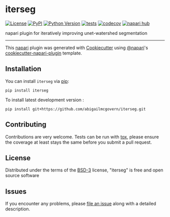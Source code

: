 # iterseg

[![License](https://img.shields.io/pypi/l/iterseg.svg?color=green)](https://github.com/abigailmcgovern/iterseg/raw/main/LICENSE)
[![PyPI](https://img.shields.io/pypi/v/iterseg.svg?color=green)](https://pypi.org/project/iterseg)
[![Python Version](https://img.shields.io/pypi/pyversions/iterseg.svg?color=green)](https://python.org)
[![tests](https://github.com/abigailmcgovern/iterseg/workflows/tests/badge.svg)](https://github.com/abigailmcgovern/iterseg/actions)
[![codecov](https://codecov.io/gh/abigailmcgovern/iterseg/branch/main/graph/badge.svg)](https://codecov.io/gh/abigailmcgovern/iterseg)
[![napari hub](https://img.shields.io/endpoint?url=https://api.napari-hub.org/shields/iterseg)](https://napari-hub.org/plugins/iterseg)

napari plugin for iteratively improving unet-watershed segmentation

----------------------------------

This [napari] plugin was generated with [Cookiecutter] using [@napari]'s [cookiecutter-napari-plugin] template.

<!--
Don't miss the full getting started guide to set up your new package:
https://github.com/napari/cookiecutter-napari-plugin#getting-started

and review the napari docs for plugin developers:
https://napari.org/docs/plugins/index.html
-->

## Installation

You can install `iterseg` via [pip]:

    pip install iterseg



To install latest development version :

    pip install git+https://github.com/abigailmcgovern/iterseg.git


## Contributing

Contributions are very welcome. Tests can be run with [tox], please ensure
the coverage at least stays the same before you submit a pull request.

## License

Distributed under the terms of the [BSD-3] license,
"iterseg" is free and open source software

## Issues

If you encounter any problems, please [file an issue] along with a detailed description.

[napari]: https://github.com/napari/napari
[Cookiecutter]: https://github.com/audreyr/cookiecutter
[@napari]: https://github.com/napari
[MIT]: http://opensource.org/licenses/MIT
[BSD-3]: http://opensource.org/licenses/BSD-3-Clause
[GNU GPL v3.0]: http://www.gnu.org/licenses/gpl-3.0.txt
[GNU LGPL v3.0]: http://www.gnu.org/licenses/lgpl-3.0.txt
[Apache Software License 2.0]: http://www.apache.org/licenses/LICENSE-2.0
[Mozilla Public License 2.0]: https://www.mozilla.org/media/MPL/2.0/index.txt
[cookiecutter-napari-plugin]: https://github.com/napari/cookiecutter-napari-plugin

[file an issue]: https://github.com/abigailmcgovern/iterseg/issues

[napari]: https://github.com/napari/napari
[tox]: https://tox.readthedocs.io/en/latest/
[pip]: https://pypi.org/project/pip/
[PyPI]: https://pypi.org/
